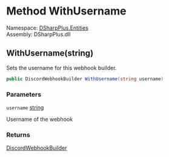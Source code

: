 # Method WithUsername

Namespace: [DSharpPlus.Entities](DSharpPlus.Entities.md)  
Assembly: DSharpPlus.dll

## <a id="DSharpPlus_Entities_DiscordWebhookBuilder_WithUsername_System_String_"></a>WithUsername\(string\)

Sets the username for this webhook builder.

```csharp
public DiscordWebhookBuilder WithUsername(string username)
```

### Parameters

`username` [string](https://learn.microsoft.com/dotnet/api/system.string)

Username of the webhook

### Returns

[DiscordWebhookBuilder](DSharpPlus.Entities.DiscordWebhookBuilder.md)


